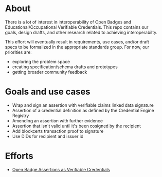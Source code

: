 # About
There is a lot of interest in interoperability of Open Badges and Educational/Occupational Verifiable Credentials. This repo contains our goals, design drafts, and other research related to achieving interoperabilty.

This effort will eventually result in requirements, use cases, and/or draft specs to be formalized in the appropriate standards group. For now, our priorities are:
- exploring the problem space
- creating specification/schema drafts and prototypes
- getting broader community feedback

# Goals and use cases

- Wrap and sign an assertion with verifiable claims linked data signature
- Assertion of a credential definition as defined by the Credential Engine Registry
- Amending an assertion with further evidence
- Assertion that isn't valid until it's been cosigned by the recipient
- Add blockcerts transaction proof to signature
- Use DIDs for recipient and issuer id

# Efforts
- [Open Badge Assertions as Verifiable Credentials](open_badge_assertions_as_verifiable_credentials.md)
